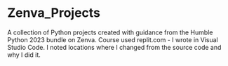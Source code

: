 # Zenva_Projects
A collection of Python projects created with guidance from the Humble Python 2023 bundle on Zenva.
Course used replit.com - I wrote in Visual Studio Code.
I noted locations where I changed from the source code and why I did it.
